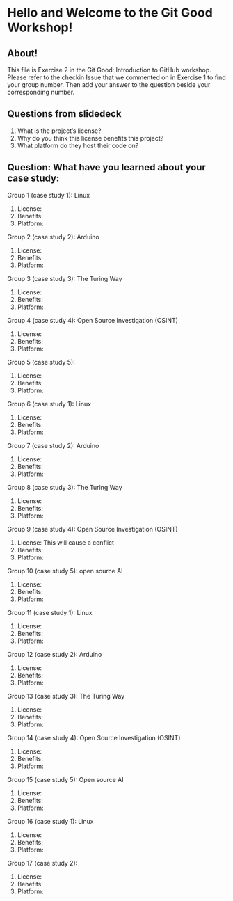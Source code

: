 # Hello and Welcome to the Git Good Workshop! 

## About! 

This file is Exercise 2 in the Git Good: Introduction to GitHub workshop. 
Please refer to the checkin Issue that we commented on in Exercise 1 to find your group number. Then add your answer to the question beside your corresponding number.

## Questions from slidedeck
1. What is the project’s license?
2. Why do you think this license benefits this project?
3. What platform do they host their code on?

## Question: What have you learned about your case study:

Group 1 (case study 1): Linux
1. License: 
2. Benefits: 
3. Platform: 

Group 2 (case study 2): Arduino
1. License: 
2. Benefits: 
3. Platform: 

Group 3 (case study 3): The Turing Way
1. License: 
2. Benefits:
3. Platform: 

Group 4 (case study 4): Open Source Investigation (OSINT)
1. License: 
2. Benefits:
3. Platform: 

Group 5 (case study 5): 
1. License: 
2. Benefits:
4. Platform:

Group 6 (case study 1): Linux
1. License: 
2. Benefits:
3. Platform: 

Group 7 (case study 2): Arduino
1. License: 
2. Benefits:
3. Platform: 

Group 8 (case study 3): The Turing Way
1. License: 
2. Benefits:
3. Platform: 

Group 9 (case study 4): Open Source Investigation (OSINT)
1. License: This will cause a conflict
2. Benefits:
3. Platform: 

Group 10 (case study 5): open source AI
1. License: 
2. Benefits:
3. Platform: 

Group 11 (case study 1): Linux
1. License: 
2. Benefits: 
3. Platform: 

Group 12 (case study 2): Arduino
1. License: 
2. Benefits:
3. Platform: 

Group 13 (case study 3): The Turing Way
1. License: 
2. Benefits:
3. Platform: 

Group 14 (case study 4): Open Source Investigation (OSINT)
1. License: 
2. Benefits:
3. Platform: 

Group 15 (case study 5): Open source AI
1. License: 
2. Benefits:
3. Platform: 

Group 16 (case study 1): Linux
1. License: 
2. Benefits:
3. Platform: 

Group 17 (case study 2): 
1. License: 
2. Benefits:
3. Platform: 

